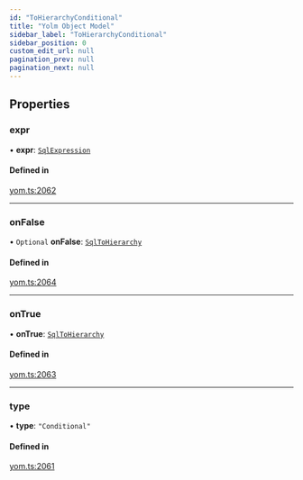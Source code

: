 ```yaml
---
id: "ToHierarchyConditional"
title: "Yolm Object Model"
sidebar_label: "ToHierarchyConditional"
sidebar_position: 0
custom_edit_url: null
pagination_prev: null
pagination_next: null
---
```


## Properties

### expr

• **expr**: [`SqlExpression`](../modules.md#sqlexpression)

#### Defined in

[yom.ts:2062](https://github.com/yolmio/boost/blob/964b449/src/yom.ts#L2062)

___

### onFalse

• `Optional` **onFalse**: [`SqlToHierarchy`](../modules.md#sqltohierarchy)

#### Defined in

[yom.ts:2064](https://github.com/yolmio/boost/blob/964b449/src/yom.ts#L2064)

___

### onTrue

• **onTrue**: [`SqlToHierarchy`](../modules.md#sqltohierarchy)

#### Defined in

[yom.ts:2063](https://github.com/yolmio/boost/blob/964b449/src/yom.ts#L2063)

___

### type

• **type**: ``"Conditional"``

#### Defined in

[yom.ts:2061](https://github.com/yolmio/boost/blob/964b449/src/yom.ts#L2061)
